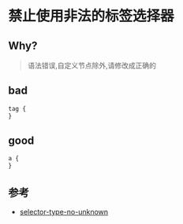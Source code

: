 # 禁止使用非法的标签选择器

## Why?

> 语法错误,自定义节点除外,请修改成正确的

## bad

```css
tag {
}
```

## good

```css
a {
}
```

## 参考

- [selector-type-no-unknown](https://stylelint.io/user-guide/rules/list/selector-type-no-unknown)
